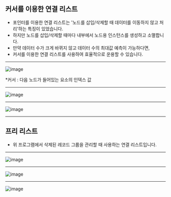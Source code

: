 ## 커서를 이용한 연결 리스트

- 포인터를 이용한 연결 리스트는 '노드를 삽입/삭제할 때 데이터를 이동하지 않고 처리'하는 특징이 있었습니다.
- 하지만 노드를 삽입/삭제할 때마다 내부에서 노드용 인스턴스를 생성하고 소멸합니다.
- 만약 데이터 수가 크게 바뀌지 않고 데이터 수의 최대값 예측이 가능하다면,
- 커서를 이용한 연결 리스트를 사용하여 효율적으로 운용할 수 있습니다.

-----

![image](https://user-images.githubusercontent.com/87896537/145716722-bf8b3f61-2c8c-4ea6-9ca7-885f71d06c4a.png)

*커서 : 다음 노드가 들어있는 요소의 인덱스 값

-----

![image](https://user-images.githubusercontent.com/87896537/145716773-283991c8-438b-4854-ae82-7e4b165af6a1.png)

-----

![image](https://user-images.githubusercontent.com/87896537/145716948-0e774725-151a-4546-a2fe-611485bc3075.png)

-----

## 프리 리스트

- 위 프로그램에서 삭제된 레코드 그룹을 관리할 때 사용하는 연결 리스트입니다.

-----

![image](https://user-images.githubusercontent.com/87896537/145719190-9518822e-a4c9-45ad-a3a5-11db76de531f.png)

-----

![image](https://user-images.githubusercontent.com/87896537/145719194-54791d4c-6285-4d7c-a20c-1957c217c60f.png)

-----

![image](https://user-images.githubusercontent.com/87896537/145719201-ceaebb48-4cd6-4cad-9397-af370ab8e5e5.png)